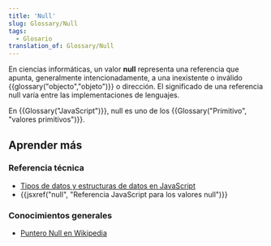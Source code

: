 ```yaml
---
title: 'Null'
slug: Glossary/Null
tags:
  - Glosario
translation_of: Glossary/Null
---
```


En ciencias informáticas, un valor **null** representa una referencia que apunta, generalmente intencionadamente, a una inexistente o inválido {{glossary("objecto","objeto")}} o dirección. El significado de una referencia null varía entre las implementaciones de lenguajes.

En {{Glossary("JavaScript")}}, null es uno de los {{Glossary("Primitivo", "valores primitivos")}}.

## Aprender más

### Referencia técnica

- [Tipos de datos y estructuras de datos en JavaScript](/en-US/docs/Web/JavaScript/Data_structures)
- {{jsxref("null", "Referencia JavaScript para los valores null")}}

### Conocimientos generales

- [Puntero Null en Wikipedia](https://es.wikipedia.org/wiki/Puntero_%28inform%C3%A1tica%29#Puntero_nulo)
